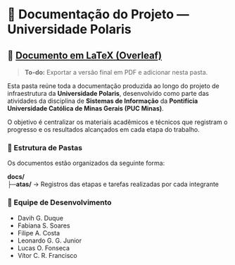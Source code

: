 # 📄 Documentação do Projeto — Universidade Polaris

## 🧩 [Documento em LaTeX (Overleaf)](https://www.overleaf.com/4769597482ymjsbnxxrfkf#6a3d1d)
> **To-do:** Exportar a versão final em PDF e adicionar nesta pasta.

Esta pasta reúne toda a documentação produzida ao longo do projeto de infraestrutura da **Universidade Polaris**, desenvolvido como parte das atividades da disciplina de **Sistemas de Informação** da **Pontifícia Universidade Católica de Minas Gerais (PUC Minas)**.

O objetivo é centralizar os materiais acadêmicos e técnicos que registram o progresso e os resultados alcançados em cada etapa do trabalho.

### 📁 Estrutura de Pastas

Os documentos estão organizados da seguinte forma:

**docs/** <br/>
**├─atas/** → Registros das etapas e tarefas realizadas por cada integrante

### 👥 Equipe de Desenvolvimento

* Davih G. Duque
* Fabiana S. Soares
* Filipe A. Costa
* Leonardo G. G. Junior
* Lucas O. Fonseca
* Vítor C. R. Francisco

